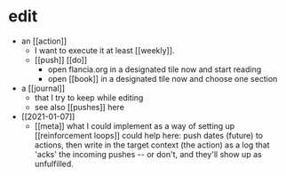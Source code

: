 # edit

- an [[action]]
  - I want to execute it at least [[weekly]].
  - [[push]] [[do]]
    - open flancia.org in a designated tile now and start reading
    - open [[book]] in a designated tile now and choose one section
- a [[journal]]
  - that I try to keep while editing
  - see also [[pushes]] here
- [[2021-01-07]]
  - [[meta]] what I could implement as a way of setting up [[reinforcement loops]] could help here: push dates (future) to actions, then write in the target context (the action) as a log that 'acks' the incoming pushes -- or don't, and they'll show up as unfulfilled.

